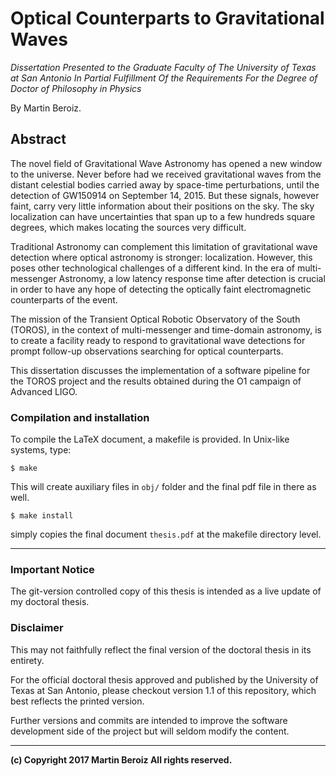# Optical Counterparts to Gravitational Waves

_Dissertation Presented to the Graduate Faculty of The University of Texas at San Antonio In Partial Fulfillment Of the Requirements For the Degree of Doctor of Philosophy in Physics_

By Martin Beroiz.

## Abstract

The novel field of Gravitational Wave Astronomy has opened a new window to the universe.
Never before had we received gravitational waves from the distant celestial bodies carried away by space-time perturbations, until the detection of GW150914 on September 14, 2015.
But these signals, however faint, carry very little information about their positions on the sky.
The sky localization can have uncertainties that span up to a few hundreds square degrees, which makes locating the sources very difficult.

Traditional Astronomy can complement this limitation of gravitational wave detection where optical astronomy is stronger: localization.
However, this poses other technological challenges of a different kind.
In the era of multi-messenger Astronomy, a low latency response time after detection is crucial in order to have any hope of detecting the optically faint electromagnetic counterparts of the event.

The mission of the Transient Optical Robotic Observatory of the South (TOROS), in the context of multi-messenger and time-domain astronomy, is to create a facility ready to respond to gravitational wave detections for prompt follow-up observations searching for optical counterparts.

This dissertation discusses the implementation of a software pipeline for the TOROS project and the results obtained during the O1 campaign of Advanced LIGO.

### Compilation and installation

To compile the LaTeX document, a makefile is provided. In Unix-like systems, type:

    $ make

This will create auxiliary files in `obj/` folder and the final pdf file in there as well.

    $ make install

simply copies the final document `thesis.pdf` at the makefile directory level.

---

### Important Notice

The git-version controlled copy of this thesis is intended as a live update of my doctoral thesis.

### Disclaimer

This may not faithfully reflect the final version of the doctoral thesis in its entirety.

For the official doctoral thesis approved and published by the University of Texas at San Antonio, please checkout version 1.1 of this repository, which best reflects the printed version.

Further versions and commits are intended to improve the software development side of the project but will seldom modify the content.

---

**(c) Copyright 2017 Martin Beroiz All rights reserved.**
